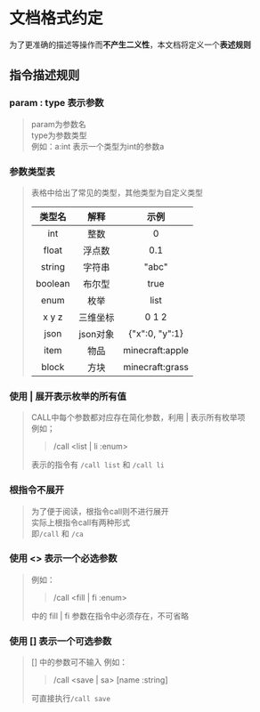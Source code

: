# 文档格式约定
为了更准确的描述等操作而**不产生二义性**，本文档将定义一个**表述规则**
## 指令描述规则
### param : type 表示参数
> param为参数名  
> type为参数类型  
> 例如：a:int 表示一个类型为int的参数a

### 参数类型表  
> 表格中给出了常见的类型，其他类型为自定义类型
>
> | 类型名 | 解释 | 示例 |
> | :----: | :----: | :----: |
> | int | 整数 | 0 |
> | float | 浮点数 | 0.1 |
> | string | 字符串 | "abc" |
> | boolean | 布尔型 | true |
> | enum | 枚举 | list |
> | x y z | 三维坐标 | 0 1 2 |
> | json | json对象 | {"x":0, "y":1} |
> | item | 物品 | minecraft:apple |
> | block | 方块 | minecraft:grass |

### 使用 | 展开表示枚举的所有值  
> CALL中每个参数都对应存在简化参数，利用 | 表示所有枚举项  
> 例如；
> > /call \<list | li :enum\>
>
> 表示的指令有 `/call list` 和 `/call li`
    

### 根指令不展开  
> 为了便于阅读，根指令call则不进行展开  
> 实际上根指令call有两种形式  
> 即`/call` 和 `/ca`

### 使用 \<\> 表示一个必选参数  
> 例如：
>
> > /call \<fill | fi :enum\>
>
>  中的 fill | fi 参数在指令中必须存在，不可省略

### 使用 \[\] 表示一个可选参数 
> \[\] 中的参数可不输入
> 例如：
>
> > /call \<save | sa\> [name :string]
>
> 可直接执行`/call save`

<!-- > /call [menu] -->